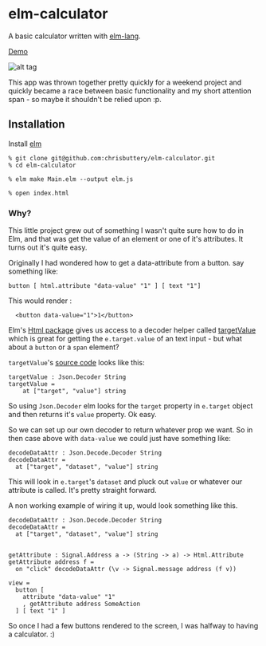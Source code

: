 # elm-calculator

A basic calculator written with [elm-lang](http://elm-lang.org/ "elm-lang").  

[ Demo ](http://chrisbuttery.github.io/elm-calculator/)

![alt tag](https://github.com/chrisbuttery/elm-calculator/blob/master/Elm-Calculator.png)

This app was thrown together pretty quickly for a weekend project and quickly became a race between basic functionality and my short attention span - so maybe it shouldn't be relied upon :p.

## Installation

Install [ elm ](http://elm-lang.org/install)

```
% git clone git@github.com:chrisbuttery/elm-calculator.git
% cd elm-calculator

% elm make Main.elm --output elm.js

% open index.html
```


### Why?

This little project grew out of something I wasn't quite sure how to do in Elm, and that was get the value of an element or one of it's attributes. It turns out it's quite easy.

Originally I had wondered how to get a data-attribute from a button. say something like:

```
button [ html.attribute "data-value" "1" ] [ text "1"]
```
This would render :

```
  <button data-value="1">1</button>
```

Elm's [Html package](http://package.elm-lang.org/packages/evancz/elm-html/4.0.2) gives us access to a decoder helper called [targetValue](http://package.elm-lang.org/packages/evancz/elm-html/4.0.2/Html-Events#targetValue) which is great for getting the `e.target.value` of an text input - but what about a `button` or a `span` element?

`targetValue`'s [source code](https://github.com/evancz/elm-html/blob/4.0.2/src/Html/Events.elm#L100) looks like this:

```
targetValue : Json.Decoder String
targetValue =
    at ["target", "value"] string
```

So using `Json.Decoder` elm looks for the `target` property in `e.target` object and then returns it's `value` property. Ok easy.

So we can set up our own decoder to return whatever prop we want. So in then case above with `data-value` we could just have something like:

```
decodeDataAttr : Json.Decode.Decoder String
decodeDataAttr =
  at ["target", "dataset", "value"] string
```

This will look in `e.target`'s `dataset` and pluck out `value` or whatever our attribute is called. It's pretty straight forward.

A non working example of wiring it up, would look something like this.

```
decodeDataAttr : Json.Decode.Decoder String
decodeDataAttr =
  at ["target", "dataset", "value"] string


getAttribute : Signal.Address a -> (String -> a) -> Html.Attribute
getAttribute address f =
  on "click" decodeDataAttr (\v -> Signal.message address (f v))

view =
  button [
    attribute "data-value" "1"
    , getAttribute address SomeAction
  ] [ text "1" ]

```

So once I had a few buttons rendered to the screen, I was halfway to having a calculator. :)
